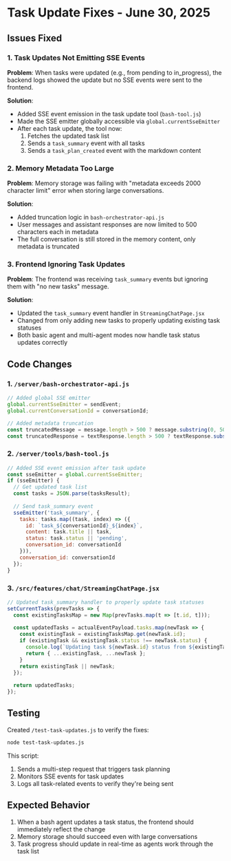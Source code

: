 # Task Update Fixes - June 30, 2025

## Issues Fixed

### 1. Task Updates Not Emitting SSE Events
**Problem**: When tasks were updated (e.g., from pending to in_progress), the backend logs showed the update but no SSE events were sent to the frontend.

**Solution**: 
- Added SSE event emission in the task update tool (`bash-tool.js`)
- Made the SSE emitter globally accessible via `global.currentSseEmitter`
- After each task update, the tool now:
  1. Fetches the updated task list
  2. Sends a `task_summary` event with all tasks
  3. Sends a `task_plan_created` event with the markdown content

### 2. Memory Metadata Too Large
**Problem**: Memory storage was failing with "metadata exceeds 2000 character limit" error when storing large conversations.

**Solution**:
- Added truncation logic in `bash-orchestrator-api.js`
- User messages and assistant responses are now limited to 500 characters each in metadata
- The full conversation is still stored in the memory content, only metadata is truncated

### 3. Frontend Ignoring Task Updates
**Problem**: The frontend was receiving `task_summary` events but ignoring them with "no new tasks" message.

**Solution**:
- Updated the `task_summary` event handler in `StreamingChatPage.jsx`
- Changed from only adding new tasks to properly updating existing task statuses
- Both basic agent and multi-agent modes now handle task status updates correctly

## Code Changes

### 1. `/server/bash-orchestrator-api.js`
```javascript
// Added global SSE emitter
global.currentSseEmitter = sendEvent;
global.currentConversationId = conversationId;

// Added metadata truncation
const truncatedMessage = message.length > 500 ? message.substring(0, 500) + '...' : message;
const truncatedResponse = textResponse.length > 500 ? textResponse.substring(0, 500) + '...' : textResponse;
```

### 2. `/server/tools/bash-tool.js`
```javascript
// Added SSE event emission after task update
const sseEmitter = global.currentSseEmitter;
if (sseEmitter) {
  // Get updated task list
  const tasks = JSON.parse(tasksResult);
  
  // Send task_summary event
  sseEmitter('task_summary', {
    tasks: tasks.map((task, index) => ({
      id: `task_${conversationId}_${index}`,
      content: task.title || task,
      status: task.status || 'pending',
      conversation_id: conversationId
    })),
    conversation_id: conversationId
  });
}
```

### 3. `/src/features/chat/StreamingChatPage.jsx`
```javascript
// Updated task_summary handler to properly update task statuses
setCurrentTasks(prevTasks => {
  const existingTasksMap = new Map(prevTasks.map(t => [t.id, t]));
  
  const updatedTasks = actualEventPayload.tasks.map(newTask => {
    const existingTask = existingTasksMap.get(newTask.id);
    if (existingTask && existingTask.status !== newTask.status) {
      console.log(`Updating task ${newTask.id} status from ${existingTask.status} to ${newTask.status}`);
      return { ...existingTask, ...newTask };
    }
    return existingTask || newTask;
  });
  
  return updatedTasks;
});
```

## Testing

Created `/test-task-updates.js` to verify the fixes:
```bash
node test-task-updates.js
```

This script:
1. Sends a multi-step request that triggers task planning
2. Monitors SSE events for task updates
3. Logs all task-related events to verify they're being sent

## Expected Behavior

1. When a bash agent updates a task status, the frontend should immediately reflect the change
2. Memory storage should succeed even with large conversations
3. Task progress should update in real-time as agents work through the task list
